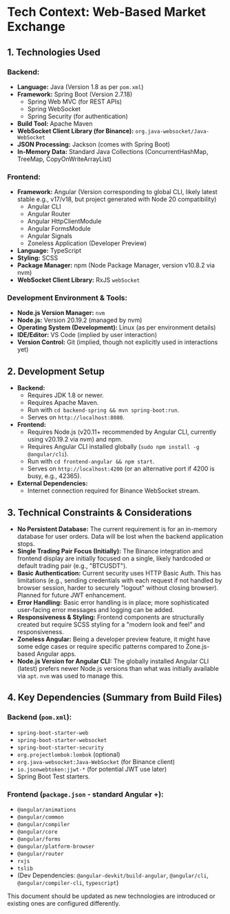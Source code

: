 # Tech Context: Web-Based Market Exchange

## 1. Technologies Used

### Backend:
-   **Language:** Java (Version 1.8 as per `pom.xml`)
-   **Framework:** Spring Boot (Version 2.7.18)
    -   Spring Web MVC (for REST APIs)
    -   Spring WebSocket
    -   Spring Security (for authentication)
-   **Build Tool:** Apache Maven
-   **WebSocket Client Library (for Binance):** `org.java-websocket/Java-WebSocket`
-   **JSON Processing:** Jackson (comes with Spring Boot)
-   **In-Memory Data:** Standard Java Collections (ConcurrentHashMap, TreeMap, CopyOnWriteArrayList)

### Frontend:
-   **Framework:** Angular (Version corresponding to global CLI, likely latest stable e.g., v17/v18, but project generated with Node 20 compatibility)
    -   Angular CLI
    -   Angular Router
    -   Angular HttpClientModule
    -   Angular FormsModule
    -   Angular Signals
    -   Zoneless Application (Developer Preview)
-   **Language:** TypeScript
-   **Styling:** SCSS
-   **Package Manager:** npm (Node Package Manager, version v10.8.2 via nvm)
-   **WebSocket Client Library:** RxJS `webSocket`

### Development Environment & Tools:
-   **Node.js Version Manager:** `nvm`
-   **Node.js:** Version 20.19.2 (managed by nvm)
-   **Operating System (Development):** Linux (as per environment details)
-   **IDE/Editor:** VS Code (implied by user interaction)
-   **Version Control:** Git (implied, though not explicitly used in interactions yet)

## 2. Development Setup

-   **Backend:**
    -   Requires JDK 1.8 or newer.
    -   Requires Apache Maven.
    -   Run with `cd backend-spring && mvn spring-boot:run`.
    -   Serves on `http://localhost:8080`.
-   **Frontend:**
    -   Requires Node.js (v20.11+ recommended by Angular CLI, currently using v20.19.2 via nvm) and npm.
    -   Requires Angular CLI installed globally (`sudo npm install -g @angular/cli`).
    -   Run with `cd frontend-angular && npm start`.
    -   Serves on `http://localhost:4200` (or an alternative port if 4200 is busy, e.g., 42365).
-   **External Dependencies:**
    -   Internet connection required for Binance WebSocket stream.

## 3. Technical Constraints & Considerations

-   **No Persistent Database:** The current requirement is for an in-memory database for user orders. Data will be lost when the backend application stops.
-   **Single Trading Pair Focus (Initially):** The Binance integration and frontend display are initially focused on a single, likely hardcoded or default trading pair (e.g., "BTCUSDT").
-   **Basic Authentication:** Current security uses HTTP Basic Auth. This has limitations (e.g., sending credentials with each request if not handled by browser session, harder to securely "logout" without closing browser). Planned for future JWT enhancement.
-   **Error Handling:** Basic error handling is in place; more sophisticated user-facing error messages and logging can be added.
-   **Responsiveness & Styling:** Frontend components are structurally created but require SCSS styling for a "modern look and feel" and responsiveness.
-   **Zoneless Angular:** Being a developer preview feature, it might have some edge cases or require specific patterns compared to Zone.js-based Angular apps.
-   **Node.js Version for Angular CLI:** The globally installed Angular CLI (latest) prefers newer Node.js versions than what was initially available via `apt`. `nvm` was used to manage this.

## 4. Key Dependencies (Summary from Build Files)

### Backend (`pom.xml`):
-   `spring-boot-starter-web`
-   `spring-boot-starter-websocket`
-   `spring-boot-starter-security`
-   `org.projectlombok:lombok` (optional)
-   `org.java-websocket:Java-WebSocket` (for Binance client)
-   `io.jsonwebtoken:jjwt-*` (for potential JWT use later)
-   Spring Boot Test starters.

### Frontend (`package.json` - standard Angular +):
-   `@angular/animations`
-   `@angular/common`
-   `@angular/compiler`
-   `@angular/core`
-   `@angular/forms`
-   `@angular/platform-browser`
-   `@angular/router`
-   `rxjs`
-   `tslib`
-   (Dev Dependencies: `@angular-devkit/build-angular`, `@angular/cli`, `@angular/compiler-cli`, `typescript`)

This document should be updated as new technologies are introduced or existing ones are configured differently.
